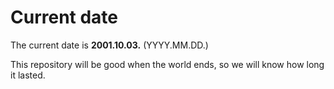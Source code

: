 # Current date

The current date is **2001.10.03.** (YYYY.MM.DD.)

This repository will be good when the world ends, so we will know how long it lasted.